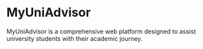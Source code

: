 # MyUniAdvisor
MyUniAdvisor is a comprehensive web platform designed to assist university students with their academic journey.
